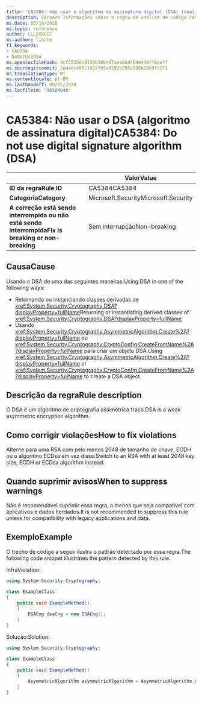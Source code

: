 ```yaml
---
title: 'CA5384: não usar o algoritmo de assinatura digital (DSA) (análise de código)'
description: Fornece informações sobre a regra de análise de código CA5384, incluindo causas, como corrigir violações e quando suprimir.
ms.date: 05/18/2020
ms.topic: reference
author: LLLXXXCCC
ms.author: linche
f1_keywords:
- CA5384
- DoNotUseDSA
ms.openlocfilehash: 4cf5535dc9159b38bd97aea6bd4696449ff6eeff
ms.sourcegitcommit: 2e4adc490c1d2a705a0592b295d606b10b9f51f1
ms.translationtype: MT
ms.contentlocale: pt-BR
ms.lasthandoff: 09/25/2020
ms.locfileid: "96584640"
---
```

# <a name="ca5384-do-not-use-digital-signature-algorithm-dsa"></a><span data-ttu-id="75c70-103">CA5384: Não usar o DSA (algoritmo de assinatura digital)</span><span class="sxs-lookup"><span data-stu-id="75c70-103">CA5384: Do not use digital signature algorithm (DSA)</span></span>

| | <span data-ttu-id="75c70-104">Valor</span><span class="sxs-lookup"><span data-stu-id="75c70-104">Value</span></span> |
|-|-|
| <span data-ttu-id="75c70-105">**ID da regra**</span><span class="sxs-lookup"><span data-stu-id="75c70-105">**Rule ID**</span></span> |<span data-ttu-id="75c70-106">CA5384</span><span class="sxs-lookup"><span data-stu-id="75c70-106">CA5384</span></span>|
| <span data-ttu-id="75c70-107">**Categoria**</span><span class="sxs-lookup"><span data-stu-id="75c70-107">**Category**</span></span> |<span data-ttu-id="75c70-108">Microsoft.Security</span><span class="sxs-lookup"><span data-stu-id="75c70-108">Microsoft.Security</span></span>|
| <span data-ttu-id="75c70-109">**A correção está sendo interrompida ou não está sendo interrompida**</span><span class="sxs-lookup"><span data-stu-id="75c70-109">**Fix is breaking or non-breaking**</span></span> |<span data-ttu-id="75c70-110">Sem interrupção</span><span class="sxs-lookup"><span data-stu-id="75c70-110">Non-breaking</span></span>|

## <a name="cause"></a><span data-ttu-id="75c70-111">Causa</span><span class="sxs-lookup"><span data-stu-id="75c70-111">Cause</span></span>

<span data-ttu-id="75c70-112">Usando o DSA de uma das seguintes maneiras:</span><span class="sxs-lookup"><span data-stu-id="75c70-112">Using DSA in one of the following ways:</span></span>

- <span data-ttu-id="75c70-113">Retornando ou instanciando classes derivadas de <xref:System.Security.Cryptography.DSA?displayProperty=fullName></span><span class="sxs-lookup"><span data-stu-id="75c70-113">Returning or instantiating derived classes of <xref:System.Security.Cryptography.DSA?displayProperty=fullName></span></span>
- <span data-ttu-id="75c70-114">Usando <xref:System.Security.Cryptography.AsymmetricAlgorithm.Create%2A?displayProperty=fullName> ou <xref:System.Security.Cryptography.CryptoConfig.CreateFromName%2A?displayProperty=fullName> para criar um objeto DSA.</span><span class="sxs-lookup"><span data-stu-id="75c70-114">Using <xref:System.Security.Cryptography.AsymmetricAlgorithm.Create%2A?displayProperty=fullName> or <xref:System.Security.Cryptography.CryptoConfig.CreateFromName%2A?displayProperty=fullName> to create a DSA object.</span></span>

## <a name="rule-description"></a><span data-ttu-id="75c70-115">Descrição da regra</span><span class="sxs-lookup"><span data-stu-id="75c70-115">Rule description</span></span>

<span data-ttu-id="75c70-116">O DSA é um algoritmo de criptografia assimétrica fraco.</span><span class="sxs-lookup"><span data-stu-id="75c70-116">DSA is a weak asymmetric encryption algorithm.</span></span>

## <a name="how-to-fix-violations"></a><span data-ttu-id="75c70-117">Como corrigir violações</span><span class="sxs-lookup"><span data-stu-id="75c70-117">How to fix violations</span></span>

<span data-ttu-id="75c70-118">Alterne para uma RSA com pelo menos 2048 de tamanho de chave, ECDH ou o algoritmo ECDsa em vez disso.</span><span class="sxs-lookup"><span data-stu-id="75c70-118">Switch to an RSA with at least 2048 key size, ECDH or ECDsa algorithm instead.</span></span>

## <a name="when-to-suppress-warnings"></a><span data-ttu-id="75c70-119">Quando suprimir avisos</span><span class="sxs-lookup"><span data-stu-id="75c70-119">When to suppress warnings</span></span>

<span data-ttu-id="75c70-120">Não é recomendável suprimir essa regra, a menos que seja compatível com aplicativos e dados herdados.</span><span class="sxs-lookup"><span data-stu-id="75c70-120">It is not recommended to suppress this rule unless for compatibility with legacy applications and data.</span></span>

## <a name="example"></a><span data-ttu-id="75c70-121">Exemplo</span><span class="sxs-lookup"><span data-stu-id="75c70-121">Example</span></span>

<span data-ttu-id="75c70-122">O trecho de código a seguir ilustra o padrão detectado por essa regra.</span><span class="sxs-lookup"><span data-stu-id="75c70-122">The following code snippet illustrates the pattern detected by this rule.</span></span>

<span data-ttu-id="75c70-123">Infra</span><span class="sxs-lookup"><span data-stu-id="75c70-123">Violation:</span></span>

```csharp
using System.Security.Cryptography;

class ExampleClass
{
    public void ExampleMethod()
    {
        DSACng dsaCng = new DSACng();
    }
}
```

<span data-ttu-id="75c70-124">Solução:</span><span class="sxs-lookup"><span data-stu-id="75c70-124">Solution:</span></span>

```csharp
using System.Security.Cryptography;

class ExampleClass
{
    public void ExampleMethod()
    {
        AsymmetricAlgorithm asymmetricAlgorithm = AsymmetricAlgorithm.Create("ECDsa");
    }
}
```
